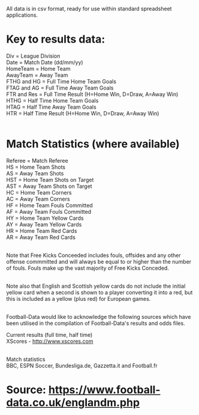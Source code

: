 All data is in csv format, ready for use within standard spreadsheet applications.

# Key to results data:
Div = League Division <br>
Date = Match Date (dd/mm/yy) <br>
HomeTeam = Home Team <br>
AwayTeam = Away Team <br>
FTHG and HG = Full Time Home Team Goals <br>
FTAG and AG = Full Time Away Team Goals <br>
FTR and Res = Full Time Result (H=Home Win, D=Draw, A=Away Win) <br>
HTHG = Half Time Home Team Goals <br>
HTAG = Half Time Away Team Goals <br>
HTR = Half Time Result (H=Home Win, D=Draw, A=Away Win) <br><br>

# Match Statistics (where available)
Referee = Match Referee <br>
HS = Home Team Shots <br>
AS = Away Team Shots <br>
HST = Home Team Shots on Target <br>
AST = Away Team Shots on Target <br>
HC = Home Team Corners <br>
AC = Away Team Corners <br>
HF = Home Team Fouls Committed <br>
AF = Away Team Fouls Committed <br>
HY = Home Team Yellow Cards <br>
AY = Away Team Yellow Cards <br>
HR = Home Team Red Cards <br>
AR = Away Team Red Cards <br><br>

Note that Free Kicks Conceeded includes fouls, offsides and any other offense commmitted and will always be equal to or higher than the number of fouls. Fouls make up the vast majority of Free Kicks Conceded. <br><br>

Note also that English and Scottish yellow cards do not include the initial yellow card when a second is shown to a player converting it into a red, but this is included as a yellow (plus red) for European games. <br><br>

Football-Data would like to acknowledge the following sources which have been utilised in the compilation of Football-Data's results and odds files.

Current results (full time, half time) <br>
XScores - http://www.xscores.com <br><br>

Match statistics <br>
BBC, ESPN Soccer, Bundesliga.de, Gazzetta.it and Football.fr <br>

# Source: https://www.football-data.co.uk/englandm.php

